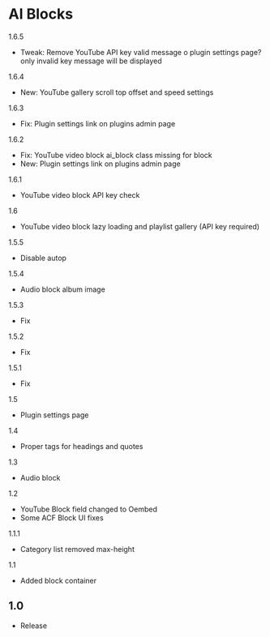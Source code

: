 AI Blocks
=========

1.6.5
- Tweak: Remove YouTube API key valid message o plugin settings page? only invalid key message will be displayed

1.6.4
- New: YouTube gallery scroll top offset and speed settings

1.6.3
- Fix: Plugin settings link on plugins admin page

1.6.2
- Fix: YouTube video block ai_block class missing for block
- New: Plugin settings link on plugins admin page

1.6.1
- YouTube video block API key check

1.6
- YouTube video block lazy loading and playlist gallery (API key required)

1.5.5
- Disable autop

1.5.4
- Audio block album image

1.5.3
- Fix

1.5.2
- Fix

1.5.1
- Fix

1.5
- Plugin settings page

1.4
- Proper tags for headings and quotes

1.3
- Audio block

1.2
- YouTube Block field changed to Oembed
- Some ACF Block UI fixes

1.1.1
- Category list removed max-height

1.1
- Added block container

1.0
-----
- Release